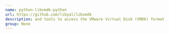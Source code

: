 ```yaml
---
name: python-libvmdk-python
url: https://github.com/libyal/libvmdk
description: and tools to access the VMware Virtual Disk (VMDK) format. URL : https://github.com/libyal/libvmdk Groups : None
group: None
---
```

